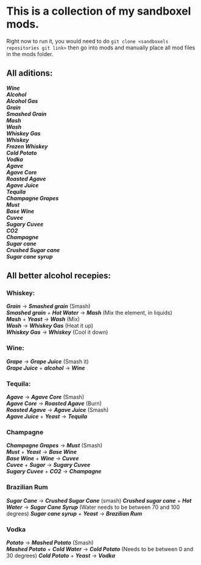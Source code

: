 # This is a collection of my sandboxel mods.

Right now to run it, you would need to do `git clone <sandboxels repositories git link>` then go into mods and manually place all mod files in the mods folder.

## All aditions:
***Wine***  
***Alcohol***  
***Alcohol Gas***  
***Grain***  
***Smashed Grain***  
***Mash***  
***Wash***  
***Whiskey Gas***  
***Whiskey***  
***Frozen Whiskey***  
***Cold Potato***  
***Vodka***  
***Agave***  
***Agave Core***  
***Roasted Agave***  
***Agave Juice***  
***Tequila***  
***Champagne Grapes***  
***Must***  
***Base Wine***  
***Cuvee***  
***Sugary Cuvee***  
***CO2***  
***Champagne***  
***Sugar cane***  
***Crushed Sugar cane***  
***Sugar cane syrup***

## All better alcohol recepies:

### Whiskey:
***Grain*** → ***Smashed grain*** (Smash)  
***Smashed grain*** + ***Hot Water*** → ***Mash*** (Mix the element, in liquids)  
***Mash*** + ***Yeast*** → ***Wash*** (Mix)  
***Wash*** → ***Whiskey Gas*** (Heat it up)  
***Whiskey Gas*** → ***Whiskey*** (Cool it down)  

### Wine:
***Grape*** → ***Grape Juice*** (Smash it)  
***Grape Juice*** + ***alcohol*** → ***Wine***  

### Tequila:
***Agave*** → ***Agave Core*** (Smash)  
***Agave Core*** → ***Roasted Agave*** (Burn)  
***Roasted Agave*** → ***Agave Juice*** (Smash)  
***Agave Juice*** + ***Yeast*** → ***Tequila***  

### Champagne
***Champagne Grapes*** → ***Must*** (Smash)  
***Must*** + ***Yeast*** → ***Base Wine***  
***Base Wine*** + ***Wine*** → ***Cuvee***  
***Cuvee*** + ***Sugar*** → ***Sugary Cuvee***  
***Sugary Cuvee*** + ***CO2*** → ***Champagne***  

### Brazilian Rum
***Sugar Cane*** → ***Crushed Sugar Cane*** (smash)
***Crushed sugar cane*** + ***Hot Water*** → ***Sugar Cane Syrup*** (Water needs to be between 70 and 100 degrees) 
***Sugar cane syrup*** + ***Yeast*** → ***Brazilian Rum***

### Vodka
***Potato*** → ***Mashed Potato*** (Smash)  
***Mashed Potato*** + ***Cold Water*** → ***Cold Potato***  (Needs to be between 0 and 30 degrees)
***Cold Potato*** + ***Yeast*** → ***Vodka***  
